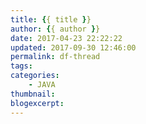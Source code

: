 ```yaml
---
title: {{ title }}
author: {{ author }}
date: 2017-04-23 22:22:22
updated: 2017-09-30 12:46:00
permalink: df-thread
tags:
categories:
    - JAVA
thumbnail:
blogexcerpt:
---
```

